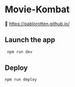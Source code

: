 # Movie-Kombat
🔗 https://pablorotten.github.io/

## Launch the app

```sh
 npm run dev
```

## Deploy

```sh
npm run deploy
```